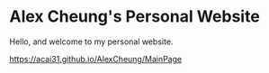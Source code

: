 # Alex Cheung's Personal Website 
Hello, and welcome to my personal website. 

https://acai31.github.io/AlexCheung/MainPage
